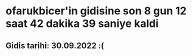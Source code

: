 # ofarukbicer'in gidisine son 8 gun 12 saat 42 dakika 39 saniye kaldi

## Gidis tarihi: 30.09.2022 :(